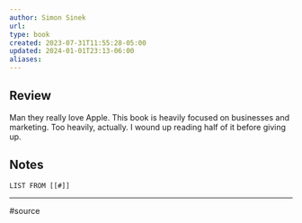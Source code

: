 ```yaml
---
author: Simon Sinek
url: 
type: book
created: 2023-07-31T11:55:28-05:00
updated: 2024-01-01T23:13-06:00
aliases: 
---
```

## Review
Man they really love Apple. This book is heavily focused on businesses and marketing. Too heavily, actually. I wound up reading half of it before giving up.

## Notes
```dataview
LIST FROM [[#]]
```

---
#source 